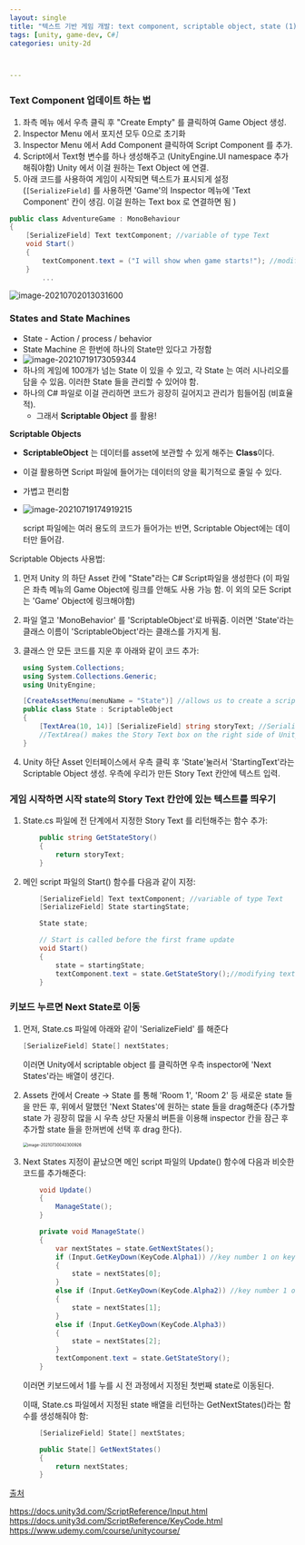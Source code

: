 ```yaml
---
layout: single
title: "텍스트 기반 게임 개발: text component, scriptable object, state (1)"
tags: [unity, game-dev, C#]
categories: unity-2d



---
```


### Text Component 업데이트 하는 법

1. 좌측 메뉴 에서 우측 클릭 후 "Create Empty" 를 클릭하여 Game Object 생성.
2. Inspector Menu 에서 포지션 모두 0으로 초기화
3. Inspector Menu 에서 Add Component 클릭하여 Script Component 를 추가. 
4. Script에서 Text형 변수를 하나 생성해주고 (UnityEngine.UI namespace 추가해줘야함) Unity 에서 이걸 원하는 Text Object 에 연결.
5. 아래 코드를 사용하여 게임이 시작되면 텍스트가 표시되게 설정 (`[SerializeField]` 를 사용하면 'Game'의 Inspector 메뉴에 'Text Component' 칸이 생김. 이걸 원하는 Text box 로 연결하면 됨 )

```C#
public class AdventureGame : MonoBehaviour
{
    [SerializeField] Text textComponent; //variable of type Text
    void Start()
    {
        textComponent.text = ("I will show when game starts!"); //modifying text property WITHIN the text component
    }
		...
```

![image-20210702013031600](/assets/images/image-20210702013031600.png)

### States and State Machines

- State - Action / process / behavior
- State Machine 은 한번에 하나의 State만 있다고 가정함
- ![image-20210719173059344](/assets/images/image-20210719173059344.png)
- 하나의 게임에 100개가 넘는 State 이 있을 수 있고, 각 State 는 여러 시나리오를 담을 수 있음. 이러한 State 들을 관리할 수 있어야 함.
- 하나의 C# 파일로 이걸 관리하면 코드가 굉장히 길어지고 관리가 힘들어짐 (비효율적).
  - 그래서 **Scriptable Object** 를 활용! 

**Scriptable Objects**

- **ScriptableObject** 는 데이터를 asset에 보관할 수 있게 해주는 **Class**이다.  

- 이걸 활용하면 Script 파일에 들어가는 데이터의 양을 획기적으로 줄일 수 있다.

- 가볍고 편리함

- ![image-20210719174919215](/assets/images/image-20210719174919215.png)

  script 파일에는 여러 용도의 코드가 들어가는 반면, Scriptable Object에는 데이터만 들어감. 

Scriptable Objects 사용법:

1. 먼저 Unity 의 하단 Asset 칸에 "State"라는 C# Script파일을 생성한다 (이 파일은 좌측 메뉴의 Game Object에 링크를 안해도 사용 가능 함. 이 외의 모든 Script 는 'Game' Object에 링크해야함)

2. 파일 열고 'MonoBehavior' 를 'ScriptableObject'로 바꿔줌. 이러면 'State'라는 클래스 이름이 'ScriptableObject'라는 클래스를 가지게 됨.

3. 클래스 안 모든 코드를 지운 후 아래와 같이 코드 추가:

   ```c#
   using System.Collections;
   using System.Collections.Generic;
   using UnityEngine;
   
   [CreateAssetMenu(menuName = "State")] //allows us to create a scriptable object in Unity's asset menu interface
   public class State : ScriptableObject
   {
       [TextArea(10, 14)] [SerializeField] string storyText; //SerializeField makes it available in the inspector
       //TextArea() makes the Story Text box on the right side of Unity interface to be bigger
   }
   ```

   

4. Unity 하단 Asset 인터페이스에서 우측 클릭 후 'State'눌러서 'StartingText'라는 Scriptable Object 생성. 우측에 우리가 만든 Story Text 칸안에 텍스트 입력. 

### 게임 시작하면 시작 state의 Story Text 칸안에 있는 텍스트를 띄우기

1. State.cs 파일에 전 단계에서 지정한 Story Text 를 리턴해주는 함수 추가:

   ```C#
       public string GetStateStory()
       {
           return storyText;
       }
   ```

2. 메인 script 파일의 Start() 함수를 다음과 같이 지정:

   ```C#
       [SerializeField] Text textComponent; //variable of type Text
       [SerializeField] State startingState;
   
       State state;
   
       // Start is called before the first frame update
       void Start()
       {
           state = startingState;
           textComponent.text = state.GetStateStory();//modifying text property WITHIN the text component
       }
   ```

   

### 키보드 누르면 Next State로 이동

1. 먼저, State.cs 파일에 아래와 같이 'SerializeField' 를 해준다

   ```c#
   [SerializeField] State[] nextStates;
   ```

   이러면 Unity에서 scriptable object 를 클릭하면 우측 inspector에 'Next States'라는 배열이 생긴다. 

2. Assets 칸에서 Create -> State 를 통해 'Room 1', 'Room 2' 등 새로운 state 들을 만든 후, 위에서 말했던 'Next States'에 원하는 state 들을 drag해준다 (추가할 state 가 굉장히 많을 시 우측 상단 자물쇠 버튼을 이용해 inspector 칸을 잠근 후 추가할 state 들을 한꺼번에 선택 후 drag 한다).

   <img src="/assets/images/image-20210730042300926.png" alt="image-20210730042300926" style="zoom:50%;" />

3. Next States 지정이 끝났으면 메인 script 파일의 Update() 함수에 다음과 비슷한 코드를 추가해준다:

   ```C#
       void Update()
       {
           ManageState();
       }
   
       private void ManageState()
       {
           var nextStates = state.GetNextStates();
           if (Input.GetKeyDown(KeyCode.Alpha1)) //key number 1 on keyboard
           {
               state = nextStates[0];
           }
           else if (Input.GetKeyDown(KeyCode.Alpha2)) //key number 1 on keyboard
           {
               state = nextStates[1];
           }
           else if (Input.GetKeyDown(KeyCode.Alpha3))
           {
               state = nextStates[2];
           }
           textComponent.text = state.GetStateStory();
       }
   ```

   이러면 키보드에서 1를 누를 시 전 과정에서 지정된 첫번째 state로 이동된다.  

   이때, State.cs 파일에서 지정된 state 배열을 리턴하는 GetNextStates()라는 함수를 생성해줘야 함:

   ```C#
       [SerializeField] State[] nextStates;
   
       public State[] GetNextStates()
       {
           return nextStates;
       }
   ```

   

<u>출처</u>

https://docs.unity3d.com/ScriptReference/Input.html
https://docs.unity3d.com/ScriptReference/KeyCode.html
https://www.udemy.com/course/unitycourse/



